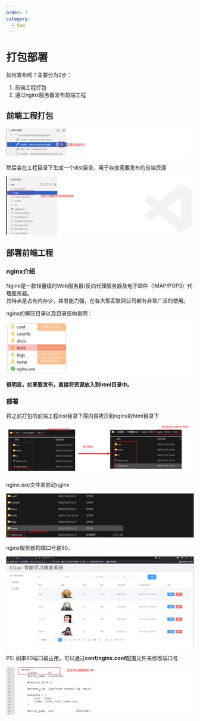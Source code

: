 ```yaml
---
order: 7
category: 
  - Vue
---
```


# 打包部署
<!-- more -->

如何发布呢？主要分为2步：

1. 前端工程打包
2. 通过nginx服务器发布前端工程

## 前端工程打包

![ ](./assets/1669389052906.png)

然后会在工程目录下生成一个dist目录，用于存放需要发布的前端资源

![ ](./assets/1669389147027.png)

## 部署前端工程

### nginx介绍

Nginx是一款轻量级的Web服务器/反向代理服务器及电子邮件（IMAP/POP3）代理服务器。  
其特点是占有内存少，并发能力强，在各大型互联网公司都有非常广泛的使用。

nginx的解压目录以及目录结构说明：

![ ](./assets/1669389642057.png)

**很明显，如果要发布，直接将资源放入到html目录中。**

### 部署

将之前打包的前端工程dist目录下得内容拷贝到nginx的html目录下

![ ](./assets/1669389950696.png)

nginx.exe文件来启动nginx

![ ](./assets/1669390029156.png)

nginx服务器的端口号是80，

![ ](./assets/1669390177896.png)

PS: 如果80端口被占用，可以通过**conf/nginx.conf**配置文件来修改端口号

![ ](./assets/1669390312206.png)
